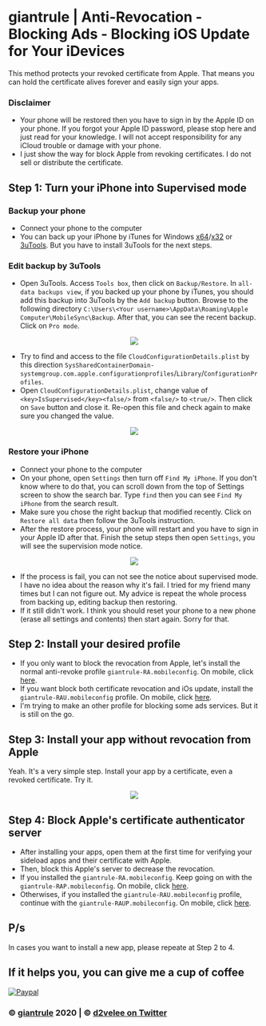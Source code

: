 # giantrule | Anti-Revocation - Blocking Ads - Blocking iOS Update for Your iDevices
This method protects your revoked certificate from Apple. That means you can hold the certificate alives forever and easily sign your apps.
### Disclaimer
* Your phone will be restored then you have to sign in by the Apple ID on your phone. If you forgot your Apple ID password, please stop here and just read for your knowledge. I will not accept responsibility for any iCloud trouble or damage with your phone. 
* I just show the way for block Apple from revoking certificates. I do not sell or distribute the certificate.
## Step 1: Turn your iPhone into Supervised mode
### Backup your phone
* Connect your phone to the computer
* You can back up your iPhone by iTunes for Windows [x64](https://www.apple.com/itunes/download/win64/)/[x32](https://www.apple.com/itunes/download/win32/) or [3uTools](http://www.3u.com/). But you have to install 3uTools for the next steps.
### Edit backup by 3uTools
* Open 3uTools. Access `Tools box`, then click on `Backup/Restore`. In `all-data backups view`, if you backed up your phone by iTunes, you should add this backup into 3uTools by the `Add backup` button. Browse to the following directory `C:\Users\<Your username>\AppData\Roaming\Apple Computer\MobileSync\Backup`. After that, you can see the recent backup. Click on `Pro mode`.

<p align="center">
  <img src="https://github.com/giantrule/antiRevoke/raw/master/imgs/01.jpg">
</p>


* Try to find and access to the file `CloudConfigurationDetails.plist` by this direction `SysSharedContainerDomain-systemgroup.com.apple.configurationprofiles`/`Library`/`ConfigurationProfiles`.
* Open `CloudConfigurationDetails.plist`, change value of `<key>IsSupervised</key><false/>` from `<false/>` to `<true/>`. Then click on `Save` button and close it. Re-open this file and check again to make sure you changed the value.

<p align="center">
  <img src="https://github.com/giantrule/antiRevoke/raw/master/imgs/02.jpg">
</p>

### Restore your iPhone
* Connect your phone to the computer
* On your phone, open `Settings` then turn off `Find My iPhone`. If you don't know where to do that, you can scroll down from the top of Settings screen to show the search bar. Type `find` then you can see `Find My iPhone` from the search result.
* Make sure you chose the right backup that modified recently. Click on `Restore all data` then follow the 3uTools instruction.
* After the restore process, your phone will restart and you have to sign in your Apple ID after that. Finish the setup steps then open `Settings`, you will see the supervision mode notice.

<p align="center">
  <img src="https://github.com/giantrule/antiRevoke/raw/master/imgs/03.png">
</p>

* If the process is fail, you can not see the notice about supervised mode. I have no idea about the reason why it's fail. I tried for my friend many times but I can not figure out. My advice is repeat the whole process from backing up, editing backup then restoring.
* If it still didn't work. I think you should reset your phone to a new phone (erase all settings and contents) then start again. Sorry for that.

## Step 2: Install your desired profile
* If you only want to block the revocation from Apple, let's install the normal anti-revoke profile `giantrule-RA.mobileconfig`. On mobile, click [here](https://raw.githubusercontent.com/giantrule/antiRevoke/master/giantrule-RA.mobileconfig).
* If you want block both certificate revocation and iOs update, install the `giantrule-RAU.mobileconfig` profile. On mobile, click [here](https://raw.githubusercontent.com/giantrule/antiRevoke/master/giantrule-RAU.mobileconfig).
* I'm trying to make an other profile for blocking some ads services. But it is still on the go.
## Step 3: Install your app without revocation from Apple
Yeah. It's a very simple step. Install your app by a certificate, even a revoked certificate. Try it.

<p align="center">
  <img src="https://github.com/giantrule/antiRevoke/raw/master/imgs/04.png">
</p>

## Step 4: Block Apple's certificate authenticator server
* After installing your apps, open them at the first time for verifying your sideload apps and their certificate with Apple.
* Then, block this Apple's server to decrease the revocation.
* If you installed the `giantrule-RA.mobileconfig`. Keep going on with the `giantrule-RAP.mobileconfig`. On mobile, click [here](https://raw.githubusercontent.com/giantrule/antiRevoke/master/giantrule-RAP.mobileconfig).
* Otherwises, if you installed the `giantrule-RAU.mobileconfig` profile, continue with the `giantrule-RAUP.mobileconfig`. On mobile, click [here](https://raw.githubusercontent.com/giantrule/antiRevoke/master/giantrule-RAUP.mobileconfig).

## P/s
In cases you want to install a new app, please repeate at Step 2 to 4.

## If it helps you, you can give me a cup of coffee
[![Paypal](https://www.paypalobjects.com/en_US/i/btn/btn_donateCC_LG.gif)](https://paypal.me/ltn119412)

### © [giantrule](https://github.com/giantrule/antiRevoke/) 2020 | © [d2velee on Twitter](https://twitter.com/d2velee)
